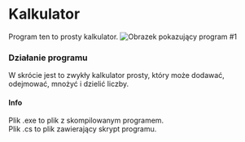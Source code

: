 # Kalkulator
Program ten to prosty kalkulator.
![Obrazek pokazujący program #1]( https://i.imgur.com/0w2wmsv.png)
### Działanie programu
W skrócie jest to zwykły kalkulator prosty, który może dodawać, odejmować, mnożyć i dzielić liczby. 
#### Info
Plik .exe to plik z skompilowanym programem.<br/>
Plik .cs to plik zawierający skrypt programu.
